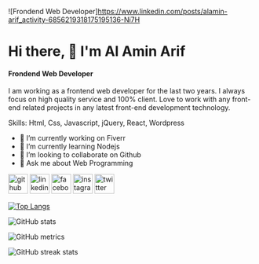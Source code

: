 ![Frondend Web Developer]https://www.linkedin.com/posts/alamin-arif_activity-6856219318175195136-Ni7H
# Hi there, 👋 I'm Al Amin Arif
#### Frondend Web Developer

I am working as a frontend web developer for the last two years. I always focus on high quality service and 100% client. Love to work with any front-end related projects in any latest front-end development technology.

Skills: Html, Css, Javascript, jQuery, React, Wordpress

- 🔭 I’m currently working on Fiverr 
- 🌱 I’m currently learning Nodejs 
- 👯 I’m looking to collaborate on Github 
- 💬 Ask me about Web Programming 


[<img src='https://cdn.jsdelivr.net/npm/simple-icons@3.0.1/icons/github.svg' alt='github' height='40'>](https://github.com/alaminarif)  [<img src='https://cdn.jsdelivr.net/npm/simple-icons@3.0.1/icons/linkedin.svg' alt='linkedin' height='40'>](https://www.linkedin.com/in/alamin-arif/)  [<img src='https://cdn.jsdelivr.net/npm/simple-icons@3.0.1/icons/facebook.svg' alt='facebook' height='40'>](https://www.facebook.com/alaminarif231)  [<img src='https://cdn.jsdelivr.net/npm/simple-icons@3.0.1/icons/instagram.svg' alt='instagram' height='40'>](https://www.instagram.com/alamin__arif/)  [<img src='https://cdn.jsdelivr.net/npm/simple-icons@3.0.1/icons/twitter.svg' alt='twitter' height='40'>](https://twitter.com/alamin__arif)  

[![Top Langs](https://github-readme-stats.vercel.app/api/top-langs/?username=alaminarif)](https://github.com/anuraghazra/github-readme-stats)

![GitHub stats](https://github-readme-stats.vercel.app/api?username=alaminarif&show_icons=true)  

![GitHub metrics](https://metrics.lecoq.io/alaminarif)  

![GitHub streak stats](https://github-readme-streak-stats.herokuapp.com/?user=alaminarif)  


